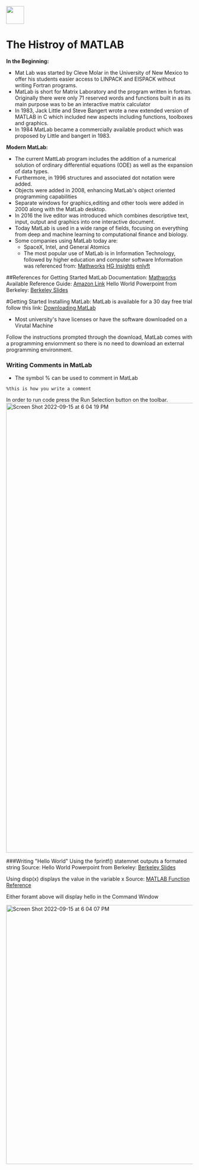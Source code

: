
<img src="https://user-images.githubusercontent.com/113360762/190497054-77f17b7d-10d6-4efc-9806-dfdb08e7347d.png" width="48">


# The Histroy of MATLAB 
**In the Beginning:**

- Mat Lab was started by Cleve Molar in the University of New Mexico to offer his students easier access to LINPACK and EISPACK without writing Fortran programs.
- MatLab is short for Matrix Laboratory and the program written in fortran. Originally there were only 71 reserved words and functions built in as its main purpose was to be an interactive matrix calculator
- In 1983, Jack Little and Steve Bangert wrote a new extended version of MATLAB in C which included new aspects including functions, toolboxes and graphics.
- In 1984 MatLab became a commercially available product which was proposed by Little and bangert in 1983. 

**Modern MatLab:**

- The current MattLab program includes the addition of a numerical solution of ordinary differential equations (ODE) as well as the expansion of data types. 
- Furthermore, in 1996 structures and associated dot notation were added.
- Objects were added in 2008, enhancing MatLab's object oriented programming capabilities 
- Separate windows for graphics,editing and other tools were added in 2000 along with the MatLab desktop. 
- In 2016 the live editor was introduced which combines descriptive text, input, output and graphics into one interactive document. 
- Today MatLab is used in a wide range of fields, focusing on everything from deep and machine learning to computational finance and biology.
- Some companies using MatLab today are:
    - SpaceX, Intel, and General Atomics
    - The most popular use of MatLab is in Information Technology, followed by higher education and computer software 
Information was referenced from: 
[Mathworks](https://www.mathworks.com/company/newsletters/articles/a-brief-history-of-matlab.html) 
[HG Insights](https://discovery.hgdata.com/product/matlab)
[enlyft](https://enlyft.com/tech/products/matlab)

##References for Getting Started 
MatLab Documentation: [Mathworks](https://www.mathworks.com/help/matlab/) 
Available Reference Guide: [Amazon Link](https://www.amazon.com/Getting-Started-MATLAB-Introduction-Scientists/dp/0199731241) 
Hello World Powerpoint from Berkeley: [Berkeley Slides](https://math.berkeley.edu/~ehallman/98-fa18/lectures/lectureNotes1.pdf) 

#Getting Started 
Installing MatLab:
MatLab is available for a 30 day free trial follow this link: [Downloading MatLab](https://www.mathworks.com/downloads/message/error_page/unlicensed?release=R2022b)
  - Most university's have licenses or have the software downloaded on a Virutal Machine

Follow the instructions prompted through the download, MatLab comes with a programming enviornment so there is no need to download an external programming environment. 

### Writing Comments in MatLab
- The symbol % can be used to comment in MatLab
``` cadence 
%this is how you write a comment
``` 

In order to run code press the Run Selection button on the toolbar.
<img width="1213" alt="Screen Shot 2022-09-15 at 6 04 19 PM" src="https://user-images.githubusercontent.com/113360762/190516881-61af568d-fbd1-42e4-ad29-67b9d8283d3e.png">

###Writing "Hello World"
Using the fprintf() statemnet outputs a formated string 
Source: Hello World Powerpoint from Berkeley: [Berkeley Slides](https://math.berkeley.edu/~ehallman/98-fa18/lectures/lectureNotes1.pdf)  

Using disp(x) displays the value in the variable x
Source: [MATLAB Function Reference](http://www.ece.northwestern.edu/local-apps/matlabhelp/techdoc/ref/display.html#:~:text=display%20(MATLAB%20Functions)&text=display(X)%20prints%20the%20value,sin(A)%3B%20does%20not.)  

Either foramt above will display hello in the Command Window

<img width="699" alt="Screen Shot 2022-09-15 at 6 04 07 PM" src="https://user-images.githubusercontent.com/113360762/190516860-8ae44f88-3fb1-47c4-8e5f-1ddf81d459ae.png">







